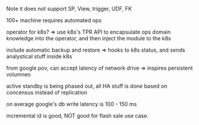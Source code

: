 Note it does not support SP, View, trigger, UDF, FK 

100+ machine requires automated ops

operator for k8s? => use k8s's TPR API to encapsulate ops domain knowledge into the operator, and then inject the module to the k8s

include automatic backup and restore => hooks to k8s status, and sends analystical stuff inside k8s

from google pov, can accept latency of network drive => inspires persistent volumneo

active standby is being phased out, all HA stuff is done based on concensus instead of replication

on average google's db write latency is 100 - 150 ms

incremental id is good, NOT good for flash sale use case.
